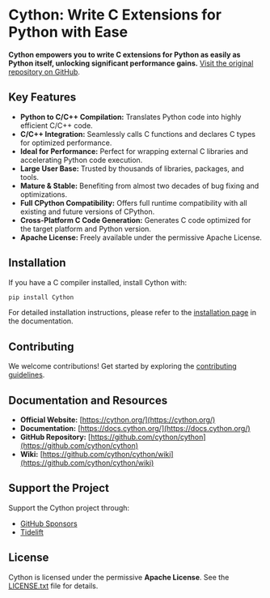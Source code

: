# Cython: Write C Extensions for Python with Ease

**Cython empowers you to write C extensions for Python as easily as Python itself, unlocking significant performance gains.**  [Visit the original repository on GitHub](https://github.com/cython/cython).

## Key Features

*   **Python to C/C++ Compilation:**  Translates Python code into highly efficient C/C++ code.
*   **C/C++ Integration:** Seamlessly calls C functions and declares C types for optimized performance.
*   **Ideal for Performance:** Perfect for wrapping external C libraries and accelerating Python code execution.
*   **Large User Base:**  Trusted by thousands of libraries, packages, and tools.
*   **Mature & Stable:**  Benefiting from almost two decades of bug fixing and optimizations.
*   **Full CPython Compatibility:** Offers full runtime compatibility with all existing and future versions of CPython.
*   **Cross-Platform C Code Generation:**  Generates C code optimized for the target platform and Python version.
*   **Apache License:**  Freely available under the permissive Apache License.

## Installation

If you have a C compiler installed, install Cython with:

```bash
pip install Cython
```

For detailed installation instructions, please refer to the [installation page](https://docs.cython.org/en/latest/src/quickstart/install.html) in the documentation.

## Contributing

We welcome contributions!  Get started by exploring the [contributing guidelines](https://github.com/cython/cython/blob/master/docs/CONTRIBUTING.rst).

## Documentation and Resources

*   **Official Website:** [https://cython.org/](https://cython.org/)
*   **Documentation:** [https://docs.cython.org/](https://docs.cython.org/)
*   **GitHub Repository:** [https://github.com/cython/cython](https://github.com/cython/cython)
*   **Wiki:** [https://github.com/cython/cython/wiki](https://github.com/cython/cython/wiki)

## Support the Project

Support the Cython project through:

*   [GitHub Sponsors](https://github.com/users/scoder/sponsorship)
*   [Tidelift](https://tidelift.com/subscription/pkg/pypi-cython)

## License

Cython is licensed under the permissive **Apache License**.  See the [LICENSE.txt](https://github.com/cython/cython/blob/master/LICENSE.txt) file for details.